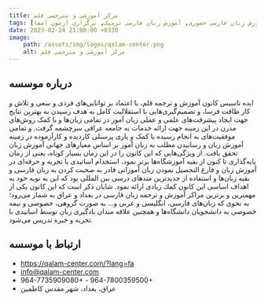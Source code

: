 ```yaml
---
title: مرکز آموزشی و مترجمی قلم
tags: [آموزش زبان فارسی حضوری, آموزش زبان فارسی ترمیک, برگزاری آزمون آمفا]
date: 2023-02-24 21:00:00 +0330
image: 
    path: /assets/img/logos/qalam-center.png
    alt: مرکز آموزشی و مترجمی قلم
---
```


## درباره موسسه
ایده تاسیس کانون آموزش و ترجمه قلم، با اعتماد بر توانایی‌های فردی و سعی و تلاش و کار طاقت فرسا، و تصميم‌گیری‌هایی با استقلاليت کامل به هدف رسیدن به بهترين نتایج جهت ايجاد پیشرفت‌های علمی و عملی زبان آموز در تمامی زبان‌ها و با کمک روش‌های مدرن در این زمینه جهت ارائه خدمات به جامعه عراقی سرچشمه گرفت. و تمامى موفقيت‌هاى به انجام رسيده با کمک و یاری پرسنلی کاردیده و کارآزموده در زمینه آموزش زبان و رسانيدن مطلب به زبان آموز بر اساس معیارهاى جهانی آموزش زبان تحقق یافت. از ویژگی‌هایى كه این‌ كانون را در اين زمان بسیار کوتاه، يعنى از زمان پایه‌گذاری تا کنون از بقیه آموزشگاه‌ها برتر نمود، استخدام اساتيدى با تجربه و حرفه‌اى در آموزش زبان و فارغ التحصیل نمودن زبان آموزانى قادر به صحبت کردن به زبان فارسی و بقيه زبان‌ها و استفاده از جدیدترین متدهاى درسی بين المللى بود که اين به نوبه خود به اهداف اساسی این كانون كمك زيادى ارائه نمود. شایان ذکر است که اين كانون یکی از مهمترین و برترين مراکز آموزش و ترجمه زبان فارسی در بغداد و عراق به شمار می‌رود‌؛ به نحوی که زبان‌های فارسی، انگلیسی و عربی و… به صورت گروهی، خصوصی و نیمه خصوصی به دانشجویان دانشگاه‌ها و همچنین علاقه مندان یادگیری زبان توسط اساتيدى با تجربه و خبره تدریس می‌شود.

## ارتباط با موسسه

- https://qalam-center.com/?lang=fa
- info@qalam-center.com
- 964-7735909080+ - 964-7800359500+
- عراق، بغداد، شهر مقدس کاظمین